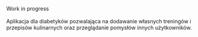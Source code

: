 Work  in progress <br><br>
Aplikacja dla diabetyków pozwalająca na dodawanie własnych treningów i przepisów kulinarnych oraz przeglądanie pomysłów innych użytkowników.
